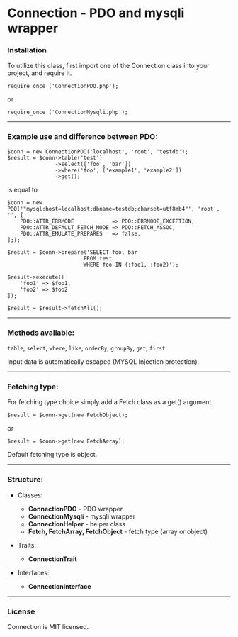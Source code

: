 # Connection - PDO and mysqli wrapper

### Installation
To utilize this class, first import one of the Connection class into your project, and require it.
```
require_once ('ConnectionPDO.php');
```
or
```
require_once ('ConnectionMysqli.php');
```

---

### Example use and difference between PDO:

```
$conn = new ConnectionPDO('localhost', 'root', 'testdb');
$result = $conn->table('test')
               ->select(['foo', 'bar'])
               ->where('foo', ['example1', 'example2'])
               ->get();
```
is equal to
```
$conn = new PDO('"mysql:host=localhost;dbname=testdb;charset=utf8mb4"', 'root', '', [
    PDO::ATTR_ERRMODE            => PDO::ERRMODE_EXCEPTION,
    PDO::ATTR_DEFAULT_FETCH_MODE => PDO::FETCH_ASSOC,
    PDO::ATTR_EMULATE_PREPARES   => false,
];);

$result = $conn->prepare('SELECT foo, bar 
                        FROM test 
                        WHERE foo IN (:foo1, :foo2)');

$result->execute([
    'foo1' => $foo1, 
    'foo2' => $foo2
]);
    
$result = $result->fetchAll();
```

---

### Methods available:
`table`, `select`, `where`, `like`, `orderBy`, `groupBy`, `get`, `first`.

Input data is automatically escaped (MYSQL Injection protection).

---

### Fetching type:
For fetching type choice simply add a Fetch class as a get() argument.
```
$result = $conn->get(new FetchObject);
```
or
```
$result = $conn->get(new FetchArray);
```
Default fetching type is object.

---

### Structure:

- Classes:
    - **ConnectionPDO** - PDO wrapper
    - **ConnectionMysqli** - mysqli wrapper
    - **ConnectionHelper** - helper class
    - **Fetch, FetchArray, FetchObject** - fetch type (array or object)

- Traits:
    - **ConnectionTrait**

- Interfaces:
    - **ConnectionInterface**
    
---
    
### License
Connection is MIT licensed.
